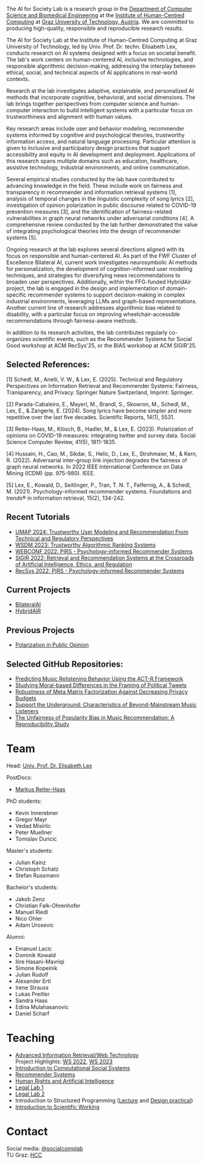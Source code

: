 The AI for Society Lab is a research group in the [Department of Computer Science and Biomedical Engineering](https://www.tugraz.at/fakultaeten/csbme/home/) at the [Institute of Human-Centred Computing](https://www.tugraz.at/institute/hcc/home) at [Graz University of Technology, Austria](https://www.tugraz.at/). We are committed to producing high-quality, responsible and reproducible research results.

The AI for Society Lab at the Institute of Human-Centred Computing at Graz University of Technology, led by Univ. Prof. Dr. techn. Elisabeth Lex, conducts research on AI systems designed with a focus on societal benefit. The lab's work centers on human-centered AI, inclusive technologies, and responsible algorithmic decision-making, addressing the interplay between ethical, social, and technical aspects of AI applications in real-world contexts.

Research at the lab investigates adaptive, explainable, and personalized AI methods that incorporate cognitive, behavioral, and social dimensions. The lab brings together perspectives from computer science and human-computer interaction to build intelligent systems with a particular focus on trustworthiness and alignment with human values.

Key research areas include user and behavior modeling, recommender systems informed by cognitive and psychological theories, trustworthy information access, and natural language processing. Particular attention is given to inclusive and participatory design practices that support accessibility and equity in AI development and deployment. Applications of this research spans multiple domains such as education, healthcare, assistive technology, industrial environments, and online communication.

Several empirical studies conducted by the lab have contributed to advancing knowledge in the field. These include work on fairness and transparency in recommender and information retrieval systems [1], analysis of temporal changes in the linguistic complexity of song lyrics [2], investigation of opinion polarization in public discourse related to COVID-19 prevention measures [3], and the identification of fairness-related vulnerabilities in graph neural networks under adversarial conditions [4]. A comprehensive review conducted by the lab further demonstrated the value of integrating psychological theories into the design of recommender systems [5].

Ongoing research at the lab explores several directions aligned with its focus on responsible and human-centered AI. As part of the FWF Cluster of Excellence Bilateral AI, current work investigates neurosymbolic AI methods for personalization, the development of cognition-informed user modeling techniques, and strategies for diversifying news recommendations to broaden user perspectives. Additionally, within the FFG-funded HybridAir project, the lab is engaged in the design and implementation of domain-specific recommender systems to support decision-making in complex industrial environments, leveraging LLMs and graph-based representations. Another current line of research addresses algorithmic bias related to disability, with a particular focus on improving wheelchair-accessible recommendations through fairness-aware methods.

In addition to its research activities, the lab contributes regularly co-organizes scientific events, such as the Recommender Systems for Social Good workshop at ACM RecSys'25, or the BIAS workshop at ACM SIGIR'25.

## Selected References:

[1] Schedl, M., Anelli, V. W., & Lex, E. (2025). Technical and Regulatory Perspectives on Information Retrieval and Recommender Systems: Fairness, Transparency, and Privacy. Springer Nature Switzerland, Imprint: Springer.

[2] Parada-Cabaleiro, E., Mayerl, M., Brandl, S., Skowron, M., Schedl, M., Lex, E., \& Zangerle, E. (2024). Song lyrics have become simpler and more repetitive over the last five decades. Scientific Reports, 14(1), 5531.

[3] Reiter-Haas, M., Klösch, B., Hadler, M., \& Lex, E. (2023). Polarization of opinions on COVID-19 measures: integrating twitter and survey data. Social Science Computer Review, 41(5), 1811-1835.

[4] Hussain, H., Cao, M., Sikdar, S., Helic, D., Lex, E., Strohmaier, M., \& Kern, R. (2022). Adversarial inter-group link injection degrades the fairness of graph neural networks. In 2022 IEEE International Conference on Data Mining (ICDM) (pp. 975-980). IEEE.

[5] Lex, E., Kowald, D., Seitlinger, P., Tran, T. N. T., Felfernig, A., \& Schedl, M. (2021). Psychology-informed recommender systems. Foundations and trends® in information retrieval, 15(2), 134-242.

## Recent Tutorials

- [UMAP 2024: Trustworthy User Modeling and Recommendation From Technical and Regulatory Perspectives](https://socialcomplab.github.io/Trustworthy-UMAP-Tutorial-24/)
- [WSDM 2023: Trustworthy Algorithmic Ranking Systems](https://socialcomplab.github.io/Trustworthy-ARS-Tutorial-WSDM22/)
- [WEBCONF 2022: PIRS - Psychology-informed Recommender Systems](https://socialcomplab.github.io/pirs-psychology-informed-recsys/)
- [SIGIR 2022: Retrieval and Recommendation Systems at the Crossroads of Artificial Intelligence, Ethics, and Regulation](https://socialcomplab.github.io/Retrieval-RecSys-AI-Ethics-Regulation-Tutorial-SIGIR22/)
- [RecSys 2022: PIRS - Psychology-informed Recommender Systems](https://socialcomplab.github.io/pirs-psychology-informed-recsys/)

## Current Projects
- [BilateralAI](https://www.bilateral-ai.net/)
- [HybridAIR](https://hybridair.wu.ac.at/)

## Previous Projects
- [Polarization in Public Opinion](https://socialcomplab.github.io/polarization/)

## Selected GitHub Repositories:
- [Predicting Music Relistening Behavior Using the ACT-R Framework](https://github.com/socialcomplab/recsys21-relistening-actr)
- [Studying Moral-based Differences in the Framing of Political Tweets](https://github.com/socialcomplab/icwsm21-framing)
- [Robustness of Meta Matrix Factorization Against Decreasing Privacy Budgets](https://github.com/socialcomplab/RobustnessOfMetaMF)
- [Support the Underground: Characteristics of Beyond-Mainstream Music Listeners](https://github.com/socialcomplab/supporttheunderground)
- [The Unfairness of Popularity Bias in Music Recommendation: A Reproducibility Study](https://github.com/socialcomplab/LFM1b-analyses)

# Team

Head: [Univ. Prof. Dr. Elisabeth Lex](https://elisabethlex.info/)

PostDocs:
- [Markus Reiter-Haas](https://iseratho.github.io/)

PhD students:
- Kevin Innerebner
- Gregor Mayr
- Vedad Misirlic
- Peter Muellner
- Tomislav Duricic

Master's students:
- Julian Kainz
- Christoph Schatz
- Stefan Russmann

Bachelor's students:
- Jakob Zenz
- Christian Falk-Ohrenhofer
- Manuel Riedl
- Nico Ohler
- Adam Urosevic

Alumni:
- Emanuel Lacic
- Dominik Kowald
- Ilire Hasani-Mavriqi
- Simone Kopeinik
- Julian Rudolf
- Alexander Ertl
- Irene Strauss
- Lukas Preitler
- Sandra Haas
- Edina Mulahasanovic
- Daniel Scharf
  
# Teaching

- [Advanced Information Retrieval/Web Technology](https://online.tugraz.at/tug_online/pl/ui/$ctx/LV.edit?clvnr=346944)  
Project Highlights: [WS 2022](https://socialcomplab.github.io/advancedIR-2022-showcase/), [WS 2023](https://socialcomplab.github.io/advancedIR-2023-showcase/)
- [Introduction to Computational Social Systems](https://online.tugraz.at/tug_online/pl/ui/$ctx;design=pl;header=max;lang=en/wbLv.wbShowLVDetail?pStpSpNr=263165)
- [Recommender Systems](https://online.tugraz.at/tug_online/wbLv.wbShowLVDetail?pStpSpNr=254321)
- [Human Rights and Artificial Intelligence](https://online.tugraz.at/tug_online/wbLv.wbShowLVDetail?pStpSpNr=262129)
- [Legal Lab 1](https://online.tugraz.at/tug_online/wbLv.wbShowLVDetail?pStpSpNr=263168)
- [Legal Lab 2](https://online.tugraz.at/tug_online/wbLv.wbShowLVDetail?pStpSpNr=263168)
- Introduction to Structured Programming ([Lecture](https://online.tugraz.at/tug_online/wbLv.wbShowLVDetail?pStpSpNr=259446) and [Design practical](https://online.tugraz.at/tug_online/wbLv.wbShowLVDetail?pStpSpNr=260630))
- [Introduction to Scientific Working](https://online.tugraz.at/tug_online/pl/ui/$ctx/LV.edit?clvnr=336889)

# Contact

Social media: [@socialcomplab](https://twitter.com/socialcomplab)  
TU Graz: [HCC](https://www.tugraz.at/institute/hcc/research/research-groups/ai-for-society/)
